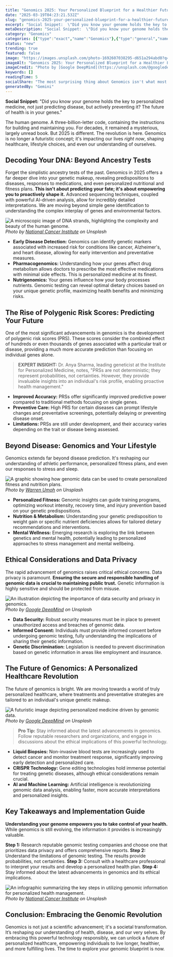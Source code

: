 ```yaml
---
title: "Genomics 2025: Your Personalized Blueprint for a Healthier Future"
date: "2025-03-19T04:23:21.532Z"
slug: "genomics-2025-your-personalized-blueprint-for-a-healthier-future"
excerpt: "Social Snippet:  \"Did you know your genome holds the key to personalized medicine, not just predicting disease, but actively preventing it?  The future of health is in your genes.\""
metaDescription: "Social Snippet:  \"Did you know your genome holds the key to personalized medicine, not just predicting disease, but actively preventing it?  The future of ..."
category: "Genomics"
categories: [{"type":"exact","name":"Genomics"},{"type":"general","name":"Biotechnology"},{"type":"medium","name":"Data Science"},{"type":"specific","name":"Machine Learning"},{"type":"niche","name":"Deep Learning"}]
status: "new"
trending: true
featured: false
image: "https://images.unsplash.com/photo-1692607038295-d651a294abd0?q=85&w=1200&fit=max&fm=webp&auto=compress"
imageAlt: "Genomics 2025: Your Personalized Blueprint for a Healthier Future"
imageCredit: "Photo by [Google DeepMind](https://unsplash.com/@googledeepmind) on Unsplash"
keywords: []
readingTime: 5
socialShare: "The most surprising thing about Genomics isn't what most people think. Find out what experts really say about this game-changing topic."
generatedBy: "Gemini"
---
```




**Social Snippet:**  "Did you know your genome holds the key to personalized medicine, not just predicting disease, but actively preventing it?  The future of health is in your genes."

The human genome.  A three-billion-letter code, containing the instructions for building and maintaining you.  For decades, it remained a mysterious, largely unread book. But 2025 is different.  The revolution is here. Genomics is no longer a futuristic concept; it's impacting our lives *right now*, shaping healthcare, lifestyle choices, and even our understanding of ourselves.

## Decoding Your DNA: Beyond Ancestry Tests

Forget the simplistic ancestry tests of the past.  Genomics in 2025 offers a far deeper dive into your genetic makeup, revealing predispositions to diseases, responses to medications, and even personalized nutritional and fitness plans.  **This isn't about predicting your fate; it's about empowering you to proactively shape it.**  Advanced sequencing techniques, coupled with powerful AI-driven analysis, allow for incredibly detailed interpretations.  We are moving beyond simple gene identification to understanding the complex interplay of genes and environmental factors.

![A microscopic image of DNA strands, highlighting the complexity and beauty of the human genome.](https://images.unsplash.com/photo-1579154204628-0489d1e5c0f2?q=85&w=1200&fit=max&fm=webp&auto=compress)
*Photo by [National Cancer Institute](https://unsplash.com/@nci) on Unsplash*

*   **Early Disease Detection:** Genomics can identify genetic markers associated with increased risk for conditions like cancer, Alzheimer's, and heart disease, allowing for early intervention and preventative measures.
*   **Pharmacogenomics:**  Understanding how your genes affect drug metabolism allows doctors to prescribe the most effective medications with minimal side effects.  This is personalized medicine at its finest.
*   **Nutrigenomics:**  Your genes influence how your body processes nutrients.  Genomic testing can reveal optimal dietary choices based on your unique genetic profile, maximizing health benefits and minimizing risks.

## The Rise of Polygenic Risk Scores: Predicting Your Future

One of the most significant advancements in genomics is the development of polygenic risk scores (PRS).  These scores consider the combined effect of hundreds or even thousands of genes associated with a particular trait or disease, providing a much more accurate prediction than focusing on individual genes alone.

> **EXPERT INSIGHT:**  Dr. Anya Sharma, leading geneticist at the Institute for Personalized Medicine, notes,  "PRSs are not deterministic; they represent probabilities, not certainties. However, they provide invaluable insights into an individual's risk profile, enabling proactive health management."

*   **Improved Accuracy:** PRSs offer significantly improved predictive power compared to traditional methods focusing on single genes.
*   **Preventive Care:**  High PRS for certain diseases can prompt lifestyle changes and preventative screenings, potentially delaying or preventing disease onset.
*   **Limitations:** PRSs are still under development, and their accuracy varies depending on the trait or disease being assessed.

## Beyond Disease: Genomics and Your Lifestyle

Genomics extends far beyond disease prediction. It's reshaping our understanding of athletic performance, personalized fitness plans, and even our responses to stress and sleep.

![A graphic showing how genomic data can be used to create personalized fitness and nutrition plans.](https://images.unsplash.com/photo-1637929476734-bd7f5f78e40a?q=85&w=1200&fit=max&fm=webp&auto=compress)
*Photo by [Warren Umoh](https://unsplash.com/@warrenumoh) on Unsplash*

*   **Personalized Fitness:**  Genomic insights can guide training programs, optimizing workout intensity, recovery time, and injury prevention based on your genetic predispositions.
*   **Nutrition & Metabolism:** Understanding your genetic predisposition to weight gain or specific nutrient deficiencies allows for tailored dietary recommendations and interventions.
*   **Mental Wellness:**  Emerging research is exploring the link between genetics and mental health, potentially leading to personalized approaches to stress management and mental wellbeing.

## Ethical Considerations and Data Privacy

The rapid advancement of genomics raises critical ethical concerns.  Data privacy is paramount.  **Ensuring the secure and responsible handling of genomic data is crucial to maintaining public trust.**  Genetic information is highly sensitive and should be protected from misuse.

![An illustration depicting the importance of data security and privacy in genomics.](https://images.unsplash.com/photo-1692607038295-d651a294abd0?q=85&w=1200&fit=max&fm=webp&auto=compress)
*Photo by [Google DeepMind](https://unsplash.com/@googledeepmind) on Unsplash*

*   **Data Security:**  Robust security measures must be in place to prevent unauthorized access and breaches of genomic data.
*   **Informed Consent:**  Individuals must provide informed consent before undergoing genomic testing, fully understanding the implications of sharing their genetic information.
*   **Genetic Discrimination:**  Legislation is needed to prevent discrimination based on genetic information in areas like employment and insurance.

## The Future of Genomics: A Personalized Healthcare Revolution

The future of genomics is bright.  We are moving towards a world of truly personalized healthcare, where treatments and preventative strategies are tailored to an individual's unique genetic makeup.

![A futuristic image depicting personalized medicine driven by genomic data.](https://images.unsplash.com/photo-1692607038273-8f45f4b0b1c7?q=85&w=1200&fit=max&fm=webp&auto=compress)
*Photo by [Google DeepMind](https://unsplash.com/@googledeepmind) on Unsplash*

> **Pro Tip:**  Stay informed about the latest advancements in genomics.  Follow reputable researchers and organizations, and engage in discussions about the ethical implications of this powerful technology.

*   **Liquid Biopsies:**  Non-invasive blood tests are increasingly used to detect cancer and monitor treatment response, significantly improving early detection and personalized care.
*   **CRISPR Technology:**  Gene editing technologies hold immense potential for treating genetic diseases, although ethical considerations remain crucial.
*   **AI and Machine Learning:**  Artificial intelligence is revolutionizing genomic data analysis, enabling faster, more accurate interpretations and personalized insights.

## Key Takeaways and Implementation Guide

**Understanding your genome empowers you to take control of your health.**  While genomics is still evolving, the information it provides is increasingly valuable.

**Step 1:** Research reputable genomic testing companies and choose one that prioritizes data privacy and offers comprehensive reports.
**Step 2:**  Understand the limitations of genomic testing.  The results provide probabilities, not certainties.
**Step 3:**  Consult with a healthcare professional to interpret your results and develop a personalized health plan.
**Step 4:**  Stay informed about the latest advancements in genomics and its ethical implications.

![An infographic summarizing the key steps in utilizing genomic information for personalized health management.](https://images.unsplash.com/photo-1579154204628-0489d1e5c0f2?q=85&w=1200&fit=max&fm=webp&auto=compress)
*Photo by [National Cancer Institute](https://unsplash.com/@nci) on Unsplash*

## Conclusion: Embracing the Genomic Revolution

Genomics is not just a scientific advancement; it's a societal transformation.  It’s reshaping our understanding of health, disease, and our very selves.  By embracing this powerful technology responsibly, we can unlock a future of personalized healthcare, empowering individuals to live longer, healthier, and more fulfilling lives.  The time to explore your genomic blueprint is now.


<div class="reading-progress-container">
  <div id="reading-progress" class="reading-progress"></div>
</div>
